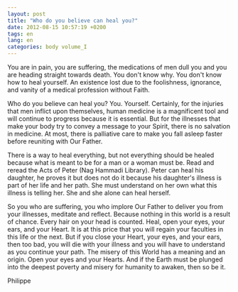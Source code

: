 ```yaml
---
layout: post
title: "Who do you believe can heal you?"
date: 2012-08-15 10:57:19 +0200
tags: en
lang: en
categories: body volume_I
---
```

You are in pain, you are suffering, the medications of men dull you and you are heading straight towards death. You don't know why. You don't know how to heal yourself. An existence lost due to the foolishness, ignorance, and vanity of a medical profession without Faith.

Who do you believe can heal you? You. Yourself. Certainly, for the injuries that men inflict upon themselves, human medicine is a magnificent tool and will continue to progress because it is essential. But for the illnesses that make your body try to convey a message to your Spirit, there is no salvation in medicine. At most, there is palliative care to make you fall asleep faster before reuniting with Our Father.

There is a way to heal everything, but not everything should be healed because what is meant to be for a man or a woman must be. Read and reread the Acts of Peter (Nag Hammadi Library). Peter can heal his daughter, he proves it but does not do it because his daughter's illness is part of her life and her path. She must understand on her own what this illness is telling her. She and she alone can heal herself.

So you who are suffering, you who implore Our Father to deliver you from your illnesses, meditate and reflect. Because nothing in this world is a result of chance. Every hair on your head is counted. Heal, open your eyes, your ears, and your Heart. It is at this price that you will regain your faculties in this life or the next. But if you close your Heart, your eyes, and your ears, then too bad, you will die with your illness and you will have to understand as you continue your path. The misery of this World has a meaning and an origin. Open your eyes and your Hearts. And if the Earth must be plunged into the deepest poverty and misery for humanity to awaken, then so be it.

Philippe

<!-- This work is licensed under a Creative Commons Attribution-NonCommercial 4.0 International License. -->
